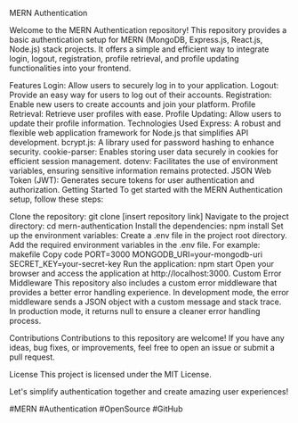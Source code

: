 MERN Authentication

Welcome to the MERN Authentication repository! This repository provides a basic authentication setup for MERN (MongoDB, Express.js, React.js, Node.js) stack projects. It offers a simple and efficient way to integrate login, logout, registration, profile retrieval, and profile updating functionalities into your frontend.

Features
Login: Allow users to securely log in to your application.
Logout: Provide an easy way for users to log out of their accounts.
Registration: Enable new users to create accounts and join your platform.
Profile Retrieval: Retrieve user profiles with ease.
Profile Updating: Allow users to update their profile information.
Technologies Used
Express: A robust and flexible web application framework for Node.js that simplifies API development.
bcrypt.js: A library used for password hashing to enhance security.
cookie-parser: Enables storing user data securely in cookies for efficient session management.
dotenv: Facilitates the use of environment variables, ensuring sensitive information remains protected.
JSON Web Token (JWT): Generates secure tokens for user authentication and authorization.
Getting Started
To get started with the MERN Authentication setup, follow these steps:

Clone the repository: git clone [insert repository link]
Navigate to the project directory: cd mern-authentication
Install the dependencies: npm install
Set up the environment variables:
Create a .env file in the project root directory.
Add the required environment variables in the .env file. For example:
makefile
Copy code
PORT=3000
MONGODB_URI=your-mongodb-uri
SECRET_KEY=your-secret-key
Run the application: npm start
Open your browser and access the application at http://localhost:3000.
Custom Error Middleware
This repository also includes a custom error middleware that provides a better error handling experience. In development mode, the error middleware sends a JSON object with a custom message and stack trace. In production mode, it returns null to ensure a cleaner error handling process.

Contributions
Contributions to this repository are welcome! If you have any ideas, bug fixes, or improvements, feel free to open an issue or submit a pull request.

License
This project is licensed under the MIT License.

Let's simplify authentication together and create amazing user experiences!

#MERN #Authentication #OpenSource #GitHub
